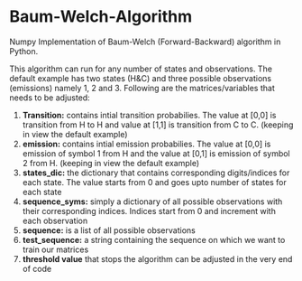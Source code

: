# Baum-Welch-Algorithm
Numpy Implementation of Baum-Welch (Forward-Backward) algorithm in Python.

This algorithm can run for any number of states and observations. The default example has two states (H&C) and three possible observations (emissions) namely 1, 2 and 3. Following are the matrices/variables that needs to be adjusted:

1. **Transition:** contains intial transition probabilies. The value at [0,0] is transition from H to H and value at [1,1] is transition                      from C to C. (keeping in view the default example)
2. **emission:**  contains intial emission probabilies. The value at [0,0] is emission of symbol 1 from H and the value at [0,1] is                         emission of symbol 2 from H. (keeping in view the default example)
3. **states_dic:** the dictionary that contains corresponding digits/indices for each state. The value starts from 0 and goes upto number                    of states for each state
4. **sequence_syms:** simply a dictionary of all possible observations with their corresponding indices. Indices start from 0 and increment                       with each observation
5. **sequence:** is a list of all possible observations
6. **test_sequence:** a string containing the sequence on which we want to train our matrices
7. **threshold value** that stops the algorithm can be adjusted in the very end of code
